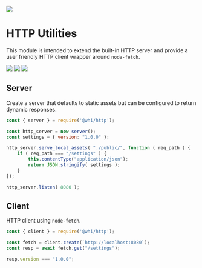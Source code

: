 [![](https://img.shields.io/npm/v/@whi/http/latest?style=flat-square)](http://npmjs.com/package/@whi/http)

# HTTP Utilities
This module is intended to extend the built-in HTTP server and provide a user friendly HTTP client
wrapper around `node-fetch`.

![](https://img.shields.io/github/issues-raw/mjbrisebois/node_http_utils?style=flat-square)
![](https://img.shields.io/github/issues-closed-raw/mjbrisebois/node_http_utils?style=flat-square)
![](https://img.shields.io/github/issues-pr-raw/mjbrisebois/node_http_utils?style=flat-square)

## Server
Create a server that defaults to static assets but can be configured to return dynamic responses.

```javascript
const { server } = require('@whi/http');

const http_server = new server();
const settings = { version: "1.0.0" };

http_server.serve_local_assets( "./public/", function ( req_path ) {
    if ( req_path === "/settings" ) {
        this.contentType("application/json");
        return JSON.stringify( settings );
    }
});

http_server.listen( 8080 );
```

## Client
HTTP client using `node-fetch`.

```javascript
const { client } = require('@whi/http');

const fetch = client.create(`http://localhost:8080`);
const resp = await fetch.get("/settings");

resp.version === "1.0.0";
```
